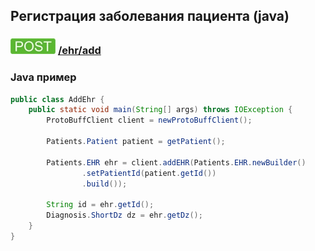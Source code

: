 ## Регистрация заболевания пациента (java)

### ![POST](../../../../img/post.png) [/ehr/add](../index.md)

### Java пример

```java
public class AddEhr {
    public static void main(String[] args) throws IOException {
        ProtoBuffClient client = newProtoBuffClient();

        Patients.Patient patient = getPatient();

        Patients.EHR ehr = client.addEHR(Patients.EHR.newBuilder()
                .setPatientId(patient.getId())
                .build());
        
        String id = ehr.getId();
        Diagnosis.ShortDz dz = ehr.getDz();
    }
}
```
